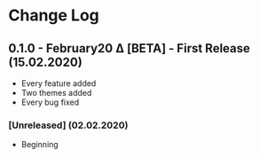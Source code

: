 # Change Log


## 0.1.0 - February20 Δ [BETA] - First Release (15.02.2020)
- Every feature added
- Two themes added
- Every bug fixed

### [Unreleased] (02.02.2020)
- Beginning